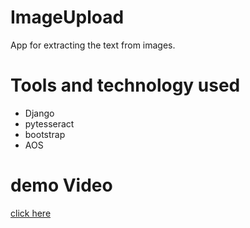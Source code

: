 # ImageUpload
App for extracting the text from images.

# Tools and technology used
- Django
- pytesseract
- bootstrap
- AOS

# demo Video 
[click here](https://github.com/mrchocha/ImageUpload/blob/main/app1/static/media/demovideo.mp4)